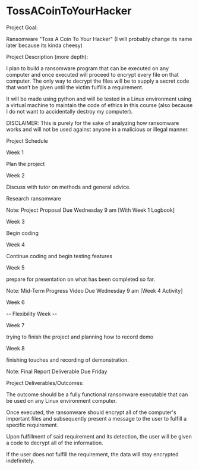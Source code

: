 # TossACoinToYourHacker

Project Goal:
	

 Ransomware "Toss A Coin To Your Hacker" (I will probably change its name later because its kinda cheesy)

Project Description (more depth):
	

I plan to build a ransomware program that can be executed on any computer and once executed will proceed to encrypt every file on that computer. The only way to decrypt the files will be to supply a secret code that won’t be given until the victim fulfills a requirement.

It will be made using python and will be tested in a Linux environment using a virtual machine to maintain the code of ethics in this course (also because I do not want to accidentally destroy my computer).

DISCLAIMER: This is purely for the sake of analyzing how ransomware works and will not be used against anyone in a malicious or illegal manner.

Project Schedule
	

Week 1
	

 Plan the project

Week 2
	

 Discuss with tutor on methods and general advice.

Research ransomware
	

Note: Project Proposal Due Wednesday 9 am [With Week 1 Logbook]

Week 3
	

 Begin coding 

Week 4
	

 Continue coding and begin testing features

Week 5
	

 prepare for presentation on what has been completed so far. 
	

Note: Mid-Term Progress Video Due Wednesday 9 am [Week 4 Activity]

Week 6   
	

-- Flexibility Week --

 
	

Week 7
	

trying to finish the project and planning how to record demo

 
	

Week 8
	

finishing touches and recording of demonstration. 
	

Note: Final Report Deliverable Due Friday

Project Deliverables/Outcomes:   
	

The outcome should be a fully functional ransomware executable that can be used on any Linux environment computer.

Once executed, the ransomware should encrypt all of the computer's important files and subsequently present a message to the user to fulfill a specific requirement. 

Upon fulfillment of said requirement and its detection, the user will be given a code to decrypt all of the information. 

If the user does not fulfill the requirement, the data will stay encrypted indefinitely. 
